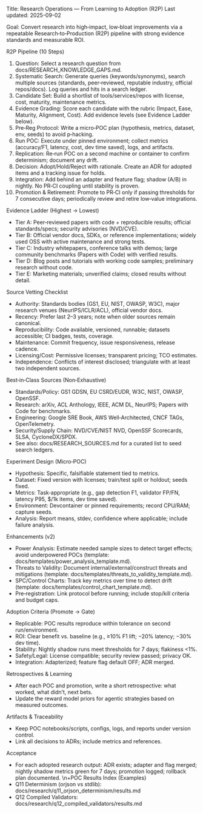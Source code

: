 Title: Research Operations — From Learning to Adoption (R2P)
Last updated: 2025-09-02

Goal: Convert research into high‑impact, low‑bloat improvements via a repeatable Research‑to‑Production (R2P) pipeline with strong evidence standards and measurable ROI.

R2P Pipeline (10 Steps)
1) Question: Select a research question from docs/RESEARCH_KNOWLEDGE_GAPS.md.
2) Systematic Search: Generate queries (keywords/synonyms), search multiple sources (standards, peer‑reviewed, reputable industry, official repos/docs). Log queries and hits in a search ledger.
3) Candidate Set: Build a shortlist of tools/services/repos with license, cost, maturity, maintenance metrics.
4) Evidence Grading: Score each candidate with the rubric (Impact, Ease, Maturity, Alignment, Cost). Add evidence levels (see Evidence Ladder below).
5) Pre‑Reg Protocol: Write a micro‑POC plan (hypothesis, metrics, dataset, env, seeds) to avoid p‑hacking.
6) Run POC: Execute under pinned environment; collect metrics (accuracy/F1, latency, cost, dev time saved), logs, and artifacts.
7) Replication: Re‑run POC on a second machine or container to confirm determinism; document any drift.
8) Decision: Adopt/Hold/Reject with rationale. Create an ADR for adopted items and a tracking issue for holds.
9) Integration: Add behind an adapter and feature flag; shadow (A/B) in nightly. No PR‑CI coupling until stability is proven.
10) Promotion & Retirement: Promote to PR‑CI only if passing thresholds for 7 consecutive days; periodically review and retire low‑value integrations.

Evidence Ladder (Highest → Lowest)
- Tier A: Peer‑reviewed papers with code + reproducible results; official standards/specs; security advisories (NVD/CVE).
- Tier B: Official vendor docs, SDKs, or reference implementations; widely used OSS with active maintenance and strong tests.
- Tier C: Industry whitepapers, conference talks with demos; large community benchmarks (Papers with Code) with verified results.
- Tier D: Blog posts and tutorials with working code samples; preliminary research without code.
- Tier E: Marketing materials; unverified claims; closed results without detail.

Source Vetting Checklist
- Authority: Standards bodies (GS1, EU, NIST, OWASP, W3C), major research venues (NeurIPS/ICLR/ACL), official vendor docs.
- Recency: Prefer last 2–3 years; note when older sources remain canonical.
- Reproducibility: Code available, versioned, runnable; datasets accessible; CI badges, tests, coverage.
- Maintenance: Commit frequency, issue responsiveness, release cadence.
- Licensing/Cost: Permissive licenses; transparent pricing; TCO estimates.
- Independence: Conflicts of interest disclosed; triangulate with at least two independent sources.

Best‑in‑Class Sources (Non‑Exhaustive)
- Standards/Policy: GS1 GDSN, EU CSRD/EUDR, W3C, NIST, OWASP, OpenSSF.
- Research: arXiv, ACL Anthology, IEEE, ACM DL, NeurIPS; Papers with Code for benchmarks.
- Engineering: Google SRE Book, AWS Well‑Architected, CNCF TAGs, OpenTelemetry.
- Security/Supply Chain: NVD/CVE/NIST NVD, OpenSSF Scorecards, SLSA, CycloneDX/SPDX.
- See also: docs/RESEARCH_SOURCES.md for a curated list to seed search ledgers.

Experiment Design (Micro‑POC)
- Hypothesis: Specific, falsifiable statement tied to metrics.
- Dataset: Fixed version with licenses; train/test split or holdout; seeds fixed.
- Metrics: Task‑appropriate (e.g., gap detection F1, validator FP/FN, latency P95, $/1k items, dev time saved).
- Environment: Devcontainer or pinned requirements; record CPU/RAM; capture seeds.
- Analysis: Report means, stdev, confidence where applicable; include failure analysis.

Enhancements (v2)
- Power Analysis: Estimate needed sample sizes to detect target effects; avoid underpowered POCs (template: docs/templates/power_analysis_template.md).
- Threats to Validity: Document internal/external/construct threats and mitigations (template: docs/templates/threats_to_validity_template.md).
- SPC/Control Charts: Track key metrics over time to detect drift (template: docs/templates/control_chart_template.md).
- Pre‑registration: Link protocol before running; include stop/kill criteria and budget caps.

Adoption Criteria (Promote → Gate)
- Replicable: POC results reproduce within tolerance on second run/environment.
- ROI: Clear benefit vs. baseline (e.g., ≥10% F1 lift; −20% latency; −30% dev time).
- Stability: Nightly shadow runs meet thresholds for 7 days; flakiness <1%.
- Safety/Legal: License compatible; security review passed; privacy OK.
- Integration: Adapterized; feature flag default OFF; ADR merged.

Retrospectives & Learning
- After each POC and promotion, write a short retrospective: what worked, what didn’t, next bets.
- Update the reward model priors for agentic strategies based on measured outcomes.

Artifacts & Traceability
- Keep POC notebooks/scripts, configs, logs, and reports under version control.
- Link all decisions to ADRs; include metrics and references.

Acceptance
- For each adopted research output: ADR exists; adapter and flag merged; nightly shadow metrics green for 7 days; promotion logged; rollback plan documented.
\n+POC Results Index (Examples)
- Q11 Determinism (orjson vs stdlib): docs/research/q11_orjson_determinism/results.md
- Q12 Compiled Validators: docs/research/q12_compiled_validators/results.md
